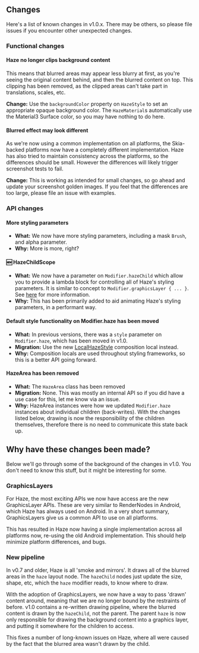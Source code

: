## Changes

Here's a list of known changes in v1.0.x. There may be others, so please file issues if you encounter other unexpected changes.

### Functional changes

#### Haze no longer clips background content

This means that blurred areas may appear less blurry at first, as you're seeing the original content behind, and then the blurred content on top. This clipping has been removed, as the clipped areas can't take part in translations, scales, etc.

**Change:** Use the `backgroundColor` property on `HazeStyle` to set an appropriate opaque background color. The `HazeMaterial`s automatically use the Material3 Surface color, so you may have nothing to do here.

#### Blurred effect may look different

As we're now using a common implementation on all platforms, the Skia-backed platforms now have a completely different implementation. Haze has also tried to maintain consistency across the platforms, so the differences should be small. However the differences will likely trigger screenshot tests to fail.

**Change:** This is working as intended for small changes, so go ahead and update your screenshot golden images. If you feel that the differences are too large, please file an issue with examples.

### API changes

#### More styling parameters

- **What:** We now have more styling parameters, including a mask `Brush`, and alpha parameter.
- **Why:** More is more, right?

#### 🆕 HazeChildScope

- **What:** We now have a parameter on `Modifier.hazeChild` which allow you to provide a lambda block for controlling all of Haze's styling parameters. It is similar to concept to `Modifier.graphicsLayer { ... }`. See [here](usage.md#hazechildscope) for more information.
- **Why:** This has been primarily added to aid animating Haze's styling parameters, in a performant way.

#### Default style functionality on Modifier.haze has been moved

- **What:** In previous versions, there was a `style` parameter on `Modifier.haze`, which has been moved in v1.0.
- **Migration:** Use the new [LocalHazeStyle](../api/haze/dev.chrisbanes.haze/-local-haze-style.html) composition local instead.
- **Why:** Composition locals are used throughout styling frameworks, so this is a better API going forward.

#### HazeArea has been removed

- **What:** The `HazeArea` class has been removed
- **Migration:** None. This was mostly an internal API so if you did have a use case for this, let me know via an issue.
- **Why:** HazeArea instances were how we updated `Modifier.haze` instances about individual children (back-writes). With the changes listed below, drawing is now the responsibility of the children themselves, therefore there is no need to communicate this state back up.

## Why have these changes been made?

Below we'll go through some of the background of the changes in v1.0. You don't need to know this stuff, but it might be interesting for some.

### GraphicsLayers

For Haze, the most exciting APIs we now have access are the new GraphicsLayer APIs. These are very similar to RenderNodes in Android, which Haze has always used on Android. In a very short summary, GraphicsLayers give us a common API to use on all platforms.

This has resulted in Haze now having a single implementation across all platforms now, re-using the old Android implementation. This should help minimize platform differences, and bugs.

### New pipeline

In v0.7 and older, Haze is all 'smoke and mirrors'. It draws all of the blurred areas in the `haze` layout node. The `hazeChild` nodes just update the size, shape, etc, which the `haze` modifier reads, to know where to draw.

With the adoption of GraphicsLayers, we now have a way to pass 'drawn' content around, meaning that we are no longer bound by the restraints of before. v1.0 contains a re-written drawing pipeline, where the blurred content is drawn by the `hazeChild`, not the parent. The parent `haze` is now only responsible for drawing the background content into a graphics layer, and putting it somewhere for the children to access.

This fixes a number of long-known issues on Haze, where all were caused by the fact that the blurred area wasn't drawn by the child.
